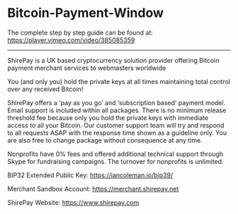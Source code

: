 # Bitcoin-Payment-Window
The complete step by step guide can be found at: https://player.vimeo.com/video/385085359

--------------------------------------------------------------------------------------------------------------------------

ShirePay is a UK based cryptocurrency solution provider offering Bitcoin payment merchant services to webmasters worldwide

You (and only you) hold the private keys at all times maintaining total control over any received Bitcoin!

ShirePay offers a ‘pay as you go’ and ‘subscription based’ payment model. Email support is included within all packages. There is no minimum release threshold fee because only you hold the private keys with immediate access to all your Bitcoin. Our customer support team will try and respond to all requests ASAP with the response time shown as a guideline only. You are also free to change package without consequence at any time.

Nonprofits have 0% fees and offered additional technical support through Skype for fundraising campaigns. The turnover for nonprofits is unlimited.



BIP32 Extended Public Key: https://iancoleman.io/bip39/

Merchant Sandbox Account: https://merchant.shirepay.net

ShirePay Website: https://www.shirepay.com
